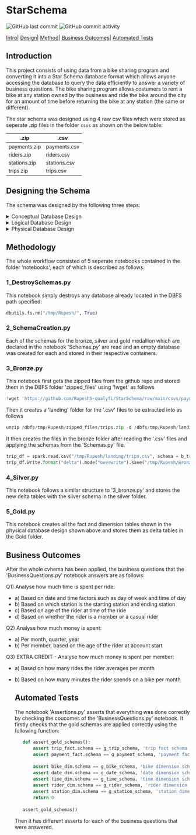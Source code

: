 # StarSchema

![GitHub last commit](https://img.shields.io/github/last-commit/RupeshS-qualyfi/StarSchema)
![GitHub commit activity](https://img.shields.io/github/commit-activity/w/RupeshS-qualyfi/StarSchema)

[Intro](#introduction)|
[Design](#designing-the-schema)|
[Method](#methododology)|
[Business Outcomes](#business-outcomes)|
[Automated Tests](#automated-tests)



## Introduction

This project consists of using data from a bike sharing program and converting it into a Star Schema database format which allows anyone accessing the database to query the data efficiently to answer a variety of business questions. The bike sharing program allows costumers to rent a bike at any station owned by the business and ride the bike around the city for an amount of time before returning the bike at any station (the same or different).

The star schema was designed using 4 raw csv files which were stored as seperate .zip files in the folder `csvs` as shown on the below table:

.zip          | .csv
------------- | -------------
payments.zip  | payments.csv
riders.zip    | riders.csv
stations.zip  | stations.csv
trips.zip     | trips.csv


## Designing the Schema
The schema was designed by the following three steps: 

   <details>
   <summary>Conceptual Database Design</summary>

   ><p align="center">
   ><img src="https://raw.githubusercontent.com/RupeshS-qualyfi/StarSchema/main/pictures/ConceptualDatabaseDesign.png"
   >  alt="Size Limit comment in pull request about bundle size changes"
   >  width="960" height="540">
   ></p>
   >
   
   </details>

   <details>
   <summary>Logical Database Design</summary>

   ><p align="center">
   ><img src="https://raw.githubusercontent.com/RupeshS-qualyfi/StarSchema/main/pictures/LogicalDatabaseDesign.png"
   >  alt="Size Limit comment in pull request about bundle size changes"
   >  width="960" height="540"
   ></p>
   >
   
   </details>
  
   <details>
   <summary>Physical Database Design</summary>

   ><p align="center">
   ><img src="https://raw.githubusercontent.com/RupeshS-qualyfi/StarSchema/main/pictures/PhysicalDatabaseDesign.png"
   >  alt="Size Limit comment in pull request about bundle size changes"
   >  width="960" height="540"
   ></p>
   >
   
   </details>
   
   ## Methodology
   
   The whole workflow consisted of 5 seperate notebooks contained in the folder 'notebooks', each of which is described as follows:
   
   ### 1_DestroySchemas.py
   
   This notebook simply destroys any database already located in the DBFS path specified:
   ```python
   dbutils.fs.rm("/tmp/Rupesh/", True)
   ```
   
   ### 2_SchemaCreation.py
   
   Each of the schemas for the bronze, silver and gold medallion which are declared in the notebook 'Schemas.py' are read and an empty database was created for each and stored in their respective containers. 
   
   ### 3_Bronze.py
   
   This notebook first gets the zipped files from the github repo and stored them in the DBFS folder 'zipped_files' using '!wget' as follows
   
   ```python
   !wget 'https://github.com/RupeshS-qualyfi/StarSchema/raw/main/csvs/payments.zip' -P '/dbfs/tmp/Rupesh/zipped_files'
   ```
   
   Then it creates a 'landing' folder for the '.csv' files to be extracted into as follows
   
   ```python
   unzip /dbfs/tmp/Rupesh/zipped_files/trips.zip -d /dbfs/tmp/Rupesh/landing
   ```
   
   It then creates the files in the bronze folder after reading the '.csv' files and applying the schemas from the 'Schemas.py' file. 
   
   ```python
   trip_df = spark.read.csv("/tmp/Rupesh/landing/trips.csv", schema = b_trip_schema)
   trip_df.write.format("delta").mode("overwrite").save("/tmp/Rupesh/Bronze/trip")
   ```
   
   ### 4_Silver.py
   
   This notebook follows a similar structure to '3_bronze.py' and stores the new delta tables with the silver schema in the silver folder.
   
   ### 5_Gold.py
   
   This notebook creates all the fact and dimension tables shown in the physical database design shown above and stores them as delta tables in the Gold folder. 
   
   ## Business Outcomes
   
   After the whole cvhema has been applied, the business questions that the 'BusinessQuestions.py' notebook answers are as follows: 
   
   Q1) Analyse how much time is spent per ride:
* a) Based on date and time factors such as day of week and time of day
* b) Based on which station is the starting station and ending station
* c) Based on age of the rider at time of the ride
* d) Based on whether the rider is a member or a casual rider

Q2) Analyse how much money is spent:
* a) Per month, quarter, year
* b) Per member, based on the age of the rider at account start

Q3) EXTRA CREDIT - Analyse how much money is spent per member:
* a) Based on how many rides the rider averages per month
* b) Based on how many minutes the rider spends on a bike per month
   
   ## Automated Tests
   
   The notebook 'Assertions.py' asserts that everything was done correctly by checking the coucomes of the 'BusinessQuestions.py' notebook. It firstly checks that the gold schemas are applied correctly using the following function: 
   
   ```python
      def assert_gold_schemas():
          assert trip_fact.schema == g_trip_schema, 'trip fact schema mismatch'
          assert payment_fact.schema == g_payment_schema, 'payment fact schema mismatch'

          assert bike_dim.schema == g_bike_schema, 'bike dimension schema mismatch'
          assert date_dim.schema == g_date_schema, 'date dimension schema mismatch'
          assert time_dim.schema == g_time_schema, 'time dimension schema mismatch'
          assert rider_dim.schema == g_rider_schema, 'rider dimension schema mismatch'
          assert station_dim.schema == g_station_schema, 'station dimension schema mismatch'
          return 0

      assert_gold_schemas()
   ```
   
  Then it has different asserts for each of the business questions that were answered.

   
